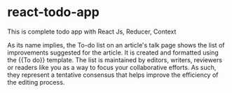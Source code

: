 # react-todo-app
This is complete todo app with React Js, Reducer, Context 

As its name implies, the To-do list on an article's talk page shows the list of improvements suggested for the article. It is created and formatted using the {{To do}} template. The list is maintained by editors, writers, reviewers or readers like you as a way to focus your collaborative efforts. As such, they represent a tentative consensus that helps improve the efficiency of the editing process.
